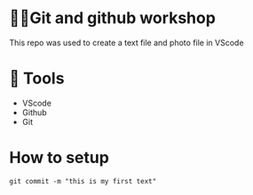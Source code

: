 # 🕵️‍♀️Git and github workshop
This repo was used to create a text file and photo file in VScode

# 🔨 Tools
- VScode
- Github
- Git

# How to setup

```
git commit -m "this is my first text"
```
